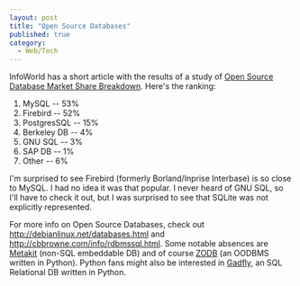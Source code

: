```yaml
---
layout: post
title: "Open Source Databases"
published: true
category:
  - Web/Tech
---
```

<p>InfoWorld has a short article with the results of a study of <a title="InfoWorld: Open Source Database Market Share Breakdown" href="http://weblog.infoworld.com/techwatch/archives/001018.html">Open Source Database Market Share Breakdown</a>. Here's the ranking:</p>

<ol><li><span class="artText">MySQL -- 53% </span></li>

<li><span class="artText">
Firebird -- 52% </span></li>

<li><span class="artText">
PostgresSQL -- 15%</span></li>

<li><span class="artText">
Berkeley DB -- 4%</span></li>

<li><span class="artText">
GNU SQL -- 3%</span></li>

<li><span class="artText">
SAP DB -- 1%</span></li>

<li><span class="artText">
Other -- 6%</span></li></ol>

<p>I'm surprised to see Firebird (formerly Borland/Inprise Interbase) is so close to MySQL. I had no idea it was that popular. I never heard of GNU SQL, so I'll have to check it out, but I was surprised to see that SQLite was not explicitly represented.</p>

<p>For more info on Open Source Databases, check out <a href="http://debianlinux.net/databases.html">http://debianlinux.net/databases.html</a> and <a href="http://cbbrowne.com/info/rdbmssql.html">http://cbbrowne.com/info/rdbmssql.html</a>. Some notable absences are <a href="http://www.equi4.com/metakit.html">Metakit</a> (non-SQL embeddable DB) and of course <a href="http://www.informit.com/articles/article.asp?p=23413">ZODB</a> (an OODBMS written in Python). Python fans might also be interested in <a href="http://gadfly.sourceforge.net/">Gadfly</a>, an SQL Relational DB written in Python.</p>

